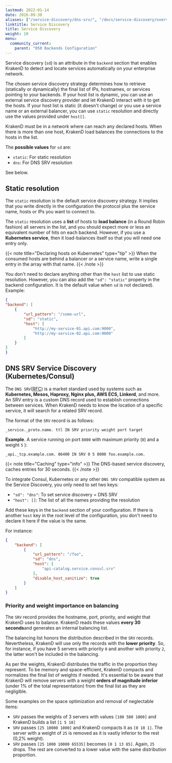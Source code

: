 ```yaml
---
lastmod: 2022-01-14
date: 2016-09-30
aliases: ["/service-discovery/dns-srv/", "/docs/service-discovery/overview/"]
linktitle: Service Discovery
title: Service Discovery
weight: 10
menu:
  community_current:
    parent: "050 Backends Configuration"
---
```

Service discovery (`sd`) is an attribute in the `backend` section that enables KrakenD to detect and locate services automatically on your enterprise network.

The chosen service discovery strategy determines how to retrieve (statically or dynamically) the final list of IPs, hostnames, or services pointing to your backends. If your host list is dynamic, you can use an external service discovery provider and let KrakenD interact with it to get the hosts. If your host list is static (it doesn't change) or you use a service name or an external balancer, you can use `static` resolution and directly use the values provided under `host[]`.

KrakenD must be in a network where can reach any declared hosts. When there is more than one host, KrakenD load balances the connections to the hosts in the list.

The **possible values** for `sd` are:

- `static`: For static resolution
- `dns`: For DNS SRV resolution

See below.

## Static resolution
The `static` resolution is the default service discovery strategy. It implies that you write directly in the configuration the protocol plus the service name, hosts or IPs you want to connect to.

The `static` resolution uses a **list** of hosts to **load balance** (in a Round Robin fashion) all servers in the list, and you should expect more or less an equivalent number of hits on each backend. However, if you use a **Kubernetes service**, then it load-balances itself so that you will need one entry only.

{{< note title="Declaring hosts on Kubernetes" type="tip" >}}
When the consumed hosts are behind a balancer or a service name, write a single entry in the array with that name.
{{< /note >}}

You don't need to declare anything other than the `host` list to use static resolution. However, you can also add the `"sd": "static"` property in the backend configuration. It is the default value when `sd` is not declared). Example:

```json
{
"backend": [
    {
        "url_pattern": "/some-url",
        "sd": "static",
        "host": [
            "http://my-service-01.api.com:9000",
            "http://my-service-02.api.com:9000"
        ]
    }
]
}
```


## DNS SRV Service Discovery (Kubernetes/Consul)
The `DNS SRV`([RFC](https://datatracker.ietf.org/doc/html/rfc2782)) is a market standard used by systems such as **Kubernetes, Mesos, Haproxy, Nginx plus, AWS ECS, Linkerd**, and more. An SRV entry is a custom DNS record used to establish connections between services. When KrakenD needs to know the location of a specific service, it will search for a related SRV record.

The format of the `SRV` record is as follows:

    _service._proto.name. ttl IN SRV priority weight port target

**Example**. A service running on port `8000` with maximum priority (`0`) and a weight `5` ):

    _api._tcp.example.com. 86400 IN SRV 0 5 8000 foo.example.com.

{{< note title="Caching" type="info" >}}
The DNS-based service discovery, caches entries for 30 seconds.
{{< /note >}}

To integrate Consul, Kubernetes or any other `DNS SRV` compatible system as the Service Discovery, you only need to set two keys:

- `"sd": "dns"`: To set service discovery = DNS SRV
- `"host": []`: The list of all the names providing the resolution

Add these keys in the `backend` section of your configuration. If there is another `host` key in the root level of the configuration, you don't need to declare it here if the value is the same.

For instance:

```json
{
    "backend": [
        {
            "url_pattern": "/foo",
            "sd": "dns",
            "host": [
                "api-catalog.service.consul.srv"
            ],
            "disable_host_sanitize": true
        }
    ]
}
```

### Priority and weight importance on balancing
The `SRV` record provides the hostname, port, priority, and weight that KrakenD uses to balance. KrakenD reads these values **every 30 seconds**and generates an internal balancing list.

The balancing list honors the distribution described in the `SRV` records. Nevertheless, KrakenD will use only the records with the **lower priority**. So, for instance, if you have 5 servers with priority `0` and another with priority `2`, the latter won't be included in the balancing.

As per the weights, KrakenD distributes the traffic in the proportion they represent. To be memory and space-efficient, KrakenD compacts and normalizes the final list of weights if needed. It's essential to be aware that KrakenD will remove servers with a weight **orders of magnitude inferior** (under 1% of the total representation) from the final list as they are negligible.

Some examples on the space optimization and removal of neglectable items:
- `SRV` passes the weights of 3 servers with values `[100 500 1000]` and KrakenD builds a list `[1 5 10]`
- `SRV` passes `[25 10000 1000]` and KrakenD compacts it as `[0 10 1]`. The server with a weight of `25` is removed as it is vastly inferior to the rest (0,2% weight).
- `SRV` passes `[25 1000 10000 65535]` becomes `[0 1 13 85]`. Again, `25` drops. The rest are converted to a lower value with the same distribution proportion.